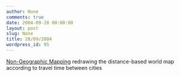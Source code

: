 ```yaml
---
author: None
comments: true
date: 2004-09-28 00:00:00
layout: post
slug: None
title: 28/09/2004
wordpress_id: 95
---
```


[Non-Geographic Mapping](http://www.number27.org/projects/maps/traveltime/) redrawing the distance-based world map according to travel time between cities
